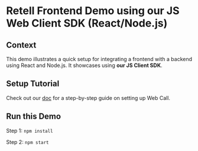 # Retell Frontend Demo using our JS Web Client SDK (React/Node.js)

## Context

This demo illustrates a quick setup for integrating a frontend with a backend
using React and Node.js. It showcases using **our JS Client SDK**.

## Setup Tutorial

Check out our [doc](https://docs.retellai.com/guide/react-web-call-setup) for a
step-by-step guide on setting up Web Call.

## Run this Demo

Step 1: `npm install`

Step 2: `npm start`
